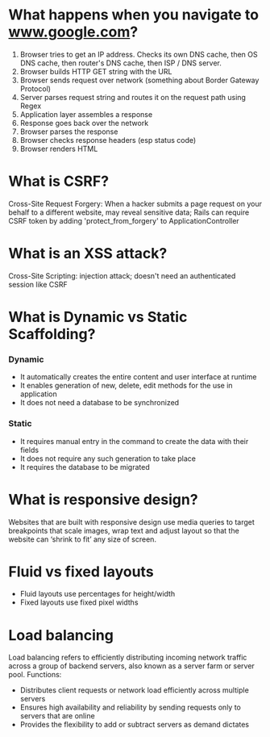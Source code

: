 # What happens when you navigate to www.google.com?

1. Browser tries to get an IP address. Checks its own DNS cache, then OS DNS cache, then router's DNS cache, then ISP / DNS server.
2. Browser builds HTTP GET string with the URL
3. Browser sends request over network (something about Border Gateway Protocol)
4. Server parses request string and routes it on the request path using Regex
5. Application layer assembles a response
6. Response goes back over the network
7. Browser parses the response
8. Browser checks response headers (esp status code)
9. Browser renders HTML

# What is CSRF?
Cross-Site Request Forgery: When a hacker submits a page request on your behalf to a different website, may reveal sensitive data; Rails can require CSRF token by adding 'protect_from_forgery' to ApplicationController

# What is an XSS attack?
Cross-Site Scripting: injection attack; doesn't need an authenticated session like CSRF

# What is Dynamic vs Static Scaffolding?
### Dynamic
* It automatically creates the entire content and user interface at runtime
* It enables generation of new, delete, edit methods for the use in application
* It does not need a database to be synchronized
### Static
* It requires manual entry in the command to create the data with their fields
* It does not require any such generation to take place
* It requires the database to be migrated

# What is responsive design?
Websites that are built with responsive design use media queries to target breakpoints that scale images, wrap text and adjust layout so that the website can ‘shrink to fit’ any size of screen.

# Fluid vs fixed layouts
* Fluid layouts use percentages for height/width
* Fixed layouts use fixed pixel widths

# Load balancing
Load balancing refers to efficiently distributing incoming network traffic across a group of backend servers, also known as a server farm or server pool. Functions:
* Distributes client requests or network load efficiently across multiple servers
* Ensures high availability and reliability by sending requests only to servers that are online
* Provides the flexibility to add or subtract servers as demand dictates